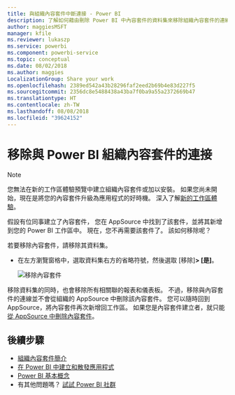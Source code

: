 ```yaml
---
title: 與組織內容套件中斷連接 - Power BI
description: 了解如何藉由刪除 Power BI 中內容套件的資料集來移除組織內容套件的連線。
author: maggiesMSFT
manager: kfile
ms.reviewer: lukaszp
ms.service: powerbi
ms.component: powerbi-service
ms.topic: conceptual
ms.date: 08/02/2018
ms.author: maggies
LocalizationGroup: Share your work
ms.openlocfilehash: 2389ed542a43b28296faf2eed2b69b4e83d227f5
ms.sourcegitcommit: 2356dc8e5488438a43ba7f0ba9a55a2372669b47
ms.translationtype: HT
ms.contentlocale: zh-TW
ms.lasthandoff: 08/08/2018
ms.locfileid: "39624152"
---
```

# <a name="remove-your-connection-to-a-power-bi-organizational-content-pack"></a>移除與 Power BI 組織內容套件的連接

> [!NOTE]
> 您無法在新的工作區體驗預覽中建立組織內容套件或加以安裝。 如果您尚未開始，現在是將您的內容套件升級為應用程式的好時機。 深入了解[新的工作區體驗](service-create-the-new-workspaces.md)。
> 

假設有位同事建立了內容套件， 您在 AppSource 中找到了該套件，並將其新增到您的 Power BI 工作區中。 現在，您不再需要該套件了。  該如何移除呢？

若要移除內容套件，請移除其資料集。  

* 在左方瀏覽窗格中，選取資料集右方的省略符號，然後選取 [移除]**\> [是]**。  
  
  ![移除內容套件](media/service-organizational-content-pack-disconnect/power-bi-remove-organizational-content-pack-dataset.png)

移除資料集的同時，也會移除所有相關聯的報表和儀表板。 不過，移除與內容套件的連線並不會從組織的 AppSource 中刪除該內容套件。  您可以隨時回到 AppSource，將內容套件再次新增回工作區。 如果您是內容套件建立者，就只能[從 AppSource 中刪除內容套件](service-organizational-content-pack-manage-update-delete.md)。

## <a name="next-steps"></a>後續步驟
* [組織內容套件簡介](service-organizational-content-pack-introduction.md) 
* [在 Power BI 中建立和散發應用程式](service-create-distribute-apps.md) 
* [Power BI 基本概念](service-basic-concepts.md)  
* 有其他問題嗎？ [試試 Power BI 社群](http://community.powerbi.com/)

